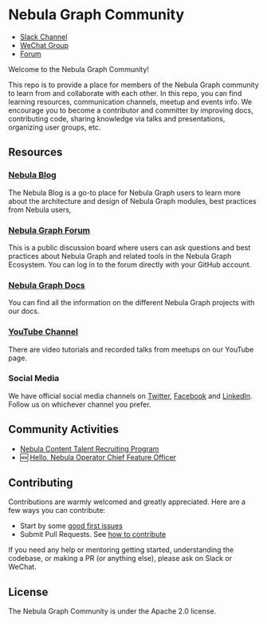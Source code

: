 # Nebula Graph Community

- [Slack Channel](https://join.slack.com/t/nebulagraph/shared_invite/zt-7ybejuqa-NCZBroh~PCh66d9kOQj45g)
- [WeChat Group](https://wj.qq.com/s2/8321168/8e2f/)
- [Forum](https://discuss.nebula-graph.io/)

Welcome to the Nebula Graph Community!

This repo is to provide a place for members of the Nebula Graph community to learn from and collaborate with each other. In this repo, you can find learning resources, communication channels, meetup and events info. We encourage you to become a contributor and committer by improving docs, contributing code, sharing knowledge via talks and presentations, organizing user groups, etc.

## Resources

### [Nebula Blog](https://nebula-graph.io/posts)
The Nebula Blog is a go-to place for Nebula Graph users to learn more about the architecture and design of Nebula Graph modules, best practices from Nebula users, 

### [Nebula Graph Forum](https://discuss.nebula-graph.io/)

This is a public discussion board where users can ask questions and best practices about Nebula Graph and related tools in the Nebula Graph Ecosystem. You can log in to the forum directly with your GitHub account.

### [Nebula Graph Docs](https://docs.nebula-graph.io/)

You can find all the information on the different Nebula Graph projects with our docs.

### [YouTube Channel](https://www.youtube.com/channel/UC73V8q795eSEMxDX4Pvdwmw)

There are video tutorials and recorded talks from meetups on our YouTube page.

### Social Media

We have official social media channels on [Twitter](https://twitter.com/NebulaGraph), [Facebook](https://www.facebook.com/NebulaGraph/) and [LinkedIn](https://www.linkedin.com/company/30897126). Follow us on whichever channel you prefer.

## Community Activities

- [Nebula Content Talent Recruiting Program](https://github.com/vesoft-inc/nebula-community/blob/master/content-talent-recruiting-program/content-talent-recruiting-program.md)
- 🆕 [Hello, Nebula Operator Chief Feature Officer](https://discuss.nebula-graph.com.cn/t/topic/3753)

## Contributing

Contributions are warmly welcomed and greatly appreciated. Here are a few ways you can contribute:

- Start by some [good first issues](https://github.com/vesoft-inc/nebula/issues?q=is%3Aissue+is%3Aopen+label%3A%22good+first+issue%22)
- Submit Pull Requests. See [how to contribute](https://docs.nebula-graph.io/manual-EN/4.contributions/how-to-contribute/)

If you need any help or mentoring getting started, understanding the codebase, or making a PR (or anything else), please ask on Slack or WeChat. 

## License

The Nebula Graph Community is under the Apache 2.0 license. 
